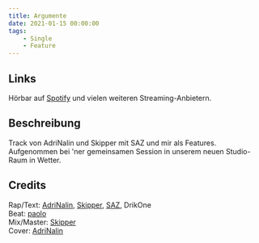 ```yaml
---
title: Argumente
date: 2021-01-15 00:00:00
tags:
    - Single
    - Feature
---
```


## Links

Hörbar auf [Spotify](https://open.spotify.com/track/33yqKhijAuPoEOIWLMMe2b?si=a5577add8c404f6f) und vielen weiteren Streaming-Anbietern.

## Beschreibung

Track von AdriNalin und Skipper mit SAZ und mir als Features. Aufgenommen bei 'ner gemeinsamen Session in unserem neuen Studio-Raum in Wetter.

## Credits

Rap/Text: [AdriNalin](https://www.instagram.com/adrinalin_endlos/), [Skipper](https://www.instagram.com/skipperoriginal/), [SAZ](https://www.instagram.com/sazxiooo/), DrikOne  
Beat: [paolo](https://www.instagram.com/hipaoloo/)  
Mix/Master: [Skipper](https://www.instagram.com/skipperoriginal/)  
Cover: [AdriNalin](https://www.instagram.com/adrinalin_endlos/)  